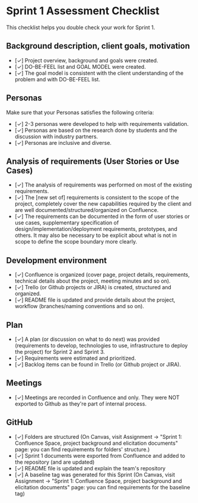 # Sprint 1 Assessment Checklist
This checklist helps you double check your work for Sprint 1. 


## Background description, client goals, motivation
- [✓] Project overview, background and goals were created.
- [✓] DO-BE-FEEL list and GOAL MODEL were created. 
- [✓] The goal model is consistent with the client understanding of the problem and with DO-BE-FEEL list.


## Personas
Make sure that your Personas satisfies the following criteria:

- [✓] 2-3 personas were developed to help with requirements validation.
- [✓] Personas are based on the research done by students and the discussion with industry partners.
- [✓] Personas are inclusive and diverse.


## Analysis of requirements (User Stories or Use Cases)

- [✓] The analysis of requirements was performed on most of the existing requirements. 
- [✓] The [new set of] requirements is consistent to the scope of the project, completely cover the new capabilities required by the client and are well documented/structured/organized on Confluence.
- [✓] The requirements can be documented in the form of user stories or use cases, supplementary specification of design/implementation/deployment requirements, prototypes, and others. It may also be necessary to be explicit about what is not in scope to define the scope boundary more clearly.

## Development environment

- [✓] Confluence is organized (cover page, project details, requirements, technical details about the project, meeting minutes and so on). 
- [✓] Trello (or Github projects or JIRA) is created, structured and organized. 
- [✓] README file is updated and provide details about the project, workflow (branches/naming conventions and so on).

## Plan

- [✓] A plan (or discussion on what to do next) was provided (requirements to develop, technologies to use, infrastructure to deploy the project) for Sprint 2 and Sprint 3. 
- [✓] Requirements were estimated and prioritized.
- [✓] Backlog items can be found in Trello (or Github project or JIRA).


## Meetings

- [✓] Meetings are recorded in Confluence and only. They were NOT exported to Github as they're part of internal process.


## GitHub 

- [✓] Folders are structured (On Canvas, visit Assignment -> "Sprint 1: Confluence Space, project background and elicitation documents" page: you can find requirements for folders' structure.)
- [✓] Sprint 1 documents were exported from Confluence and added to the repository (and are updated)
- [✓] README file is updated and explain the team's repository
- [✓] A baseline tag was generated for this Sprint (On Canvas, visit Assignment -> "Sprint 1: Confluence Space, project background and elicitation documents" page: you can find requirements for the baseline tag)
